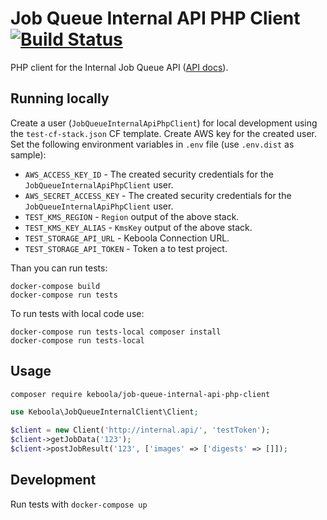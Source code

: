 # Job Queue Internal API PHP Client [![Build Status](https://dev.azure.com/keboola-dev/job-queue-internal-api-php-client/_apis/build/status/keboola.job-queue-internal-api-php-client?branchName=master)](https://dev.azure.com/keboola-dev/job-queue-internal-api-php-client/_build/latest?definitionId=3&branchName=master)

PHP client for the Internal Job Queue API ([API docs](https://app.swaggerhub.com/apis-docs/keboola/job-queue-internal-api/1.0.1)).

## Running locally
Create a user (`JobQueueInternalApiPhpClient`) for local development using the `test-cf-stack.json` CF template. Create AWS key for the created user. Set the following environment variables in `.env` file (use `.env.dist` as sample):

- `AWS_ACCESS_KEY_ID` - The created security credentials for the `JobQueueInternalApiPhpClient` user.
- `AWS_SECRET_ACCESS_KEY` - The created security credentials for the `JobQueueInternalApiPhpClient` user.
- `TEST_KMS_REGION` - `Region` output of the above stack.
- `TEST_KMS_KEY_ALIAS` - `KmsKey` output of the above stack.
- `TEST_STORAGE_API_URL` - Keboola Connection URL.
- `TEST_STORAGE_API_TOKEN` - Token a to test project.

Than you can run tests:

    docker-compose build
    docker-compose run tests

To run tests with local code use:

    docker-compose run tests-local composer install
    docker-compose run tests-local

## Usage
```bash
composer require keboola/job-queue-internal-api-php-client
```


```php
use Keboola\JobQueueInternalClient\Client;

$client = new Client('http://internal.api/', 'testToken');
$client->getJobData('123');
$client->postJobResult('123', ['images' => ['digests' => []]);
```

## Development
Run tests with `docker-compose up`
